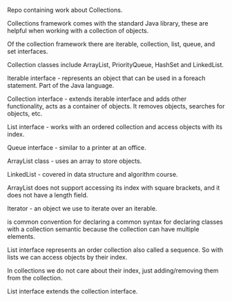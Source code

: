 Repo containing work about Collections.

Collections framework comes with the standard Java library, these are helpful when working with a collection of
objects.

Of the collection framework there are iterable, collection, list, queue, and set interfaces.

Collection classes include ArrayList, PriorityQueue, HashSet and LinkedList.  

Iterable interface - represents an object that can be used in a foreach statement. Part of the Java language. 

Collection interface - extends iterable interface and adds other functionality, acts as a container of objects. 
It removes objects, searches for objects, etc.

List interface - works with an ordered collection and access objects with its index.

Queue interface - similar to a printer at an office.

ArrayList class - uses an array to store objects.

LinkedList - covered in data structure and algorithm course.

ArrayList does not support accessing its index with square brackets, and it does not have a length field.

Iterator - an object we use to iterate over an iterable. 

<E> is common convention for declaring a common syntax for declaring classes with a collection semantic because the collection can have multiple elements. 

List interface represents an order collection also called a sequence. So with lists we can access objects by their index.

In collections we do not care about their index, just adding/removing them from the collection.

List interface extends the collection interface.





